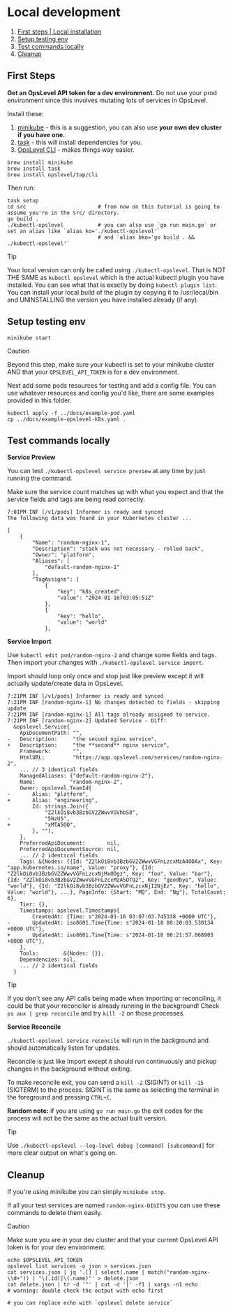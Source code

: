 # Local development

1. [First steps | Local installation](#first-steps)
1. [Setup testing env](#setup-testing-env)
1. [Test commands locally](#test-commands-locally)
1. [Cleanup](#cleanup)

## First Steps

**Get an OpsLevel API token for a dev environment.** Do not use your prod environment since this involves mutating lots of services in OpsLevel.

Install these:

1. [minikube](https://minikube.sigs.k8s.io/docs/start/)  - this is a suggestion, you can also use **your own dev cluster if you have one.**
1. [task](https://taskfile.dev/) - this will install dependencies for you.
1. [OpsLevel CLI](https://github.com/OpsLevel/cli) - makes things way easier.

```
brew install minikube
brew install task
brew install opslevel/tap/cli
```

Then run:

```
task setup
cd src                       # from now on this tutorial is going to assume you're in the src/ directory.
go build .
./kubectl-opslevel           # you can also use `go run main.go` or set an alias like `alias ko='./kubectl-opslevel'`
                             # and `alias bko='go build . && ./kubectl-opslevel'`
```


> [!TIP]
> Your local version can only be called using `./kubectl-opslevel`. That is NOT THE SAME as `kubectl opslevel` which is the actual kubectl plugin you have installed. You can see what that is exactly by doing `kubectl plugin list`. You can install your local build of the plugin by copying it to /usr/local/bin and UNINSTALLING the version you have installed already (if any).

## Setup testing env

```
minikube start
```

> [!CAUTION]
> Beyond this step, make sure your kubectl is set to your minikube cluster AND that your `OPSLEVEL_API_TOKEN` is for a dev environment.

Next add some pods resources for testing and add a config file. You can use whatever resources and config you'd like, there are some examples provided in this folder.

```
kubectl apply -f ../docs/example-pod.yaml
cp ../docs/example-opslevel-k8s.yaml .
```

## Test commands locally

**Service Preview**

You can test `./kubectl-opslevel service preview` at any time by just running the command. 

Make sure the service count matches up with what you expect and that the service fields and tags are being read correctly.

```
7:01PM INF [/v1/pods] Informer is ready and synced
The following data was found in your Kubernetes cluster ...

[
    {
        "Name": "random-nginx-1",
        "Description": "stack was not necessary - rolled back",
        "Owner": "platform",
        "Aliases": [
            "default-random-nginx-1"
        ],
        "TagAssigns": [
            {
                "key": "k8s_created",
                "value": "2024-01-16T03:05:51Z"
            },
            {
                "key": "hello",
                "value": "world"
            },
```

**Service Import**

Use `kubectl edit pod/random-nginx-2` and change some fields and tags. Then import your changes with `./kubectl-opslevel service import`.

Import should loop only once and stop just like preview except it will actually update/create data in OpsLevel.

```
7:21PM INF [/v1/pods] Informer is ready and synced
7:21PM INF [random-nginx-1] No changes detected to fields - skipping update
7:21PM INF [random-nginx-1] All tags already assigned to service.
7:21PM INF [random-nginx-2] Updated Service - Diff:
  &opslevel.Service{
  	ApiDocumentPath: "",
- 	Description:     "the second nginx service",
+ 	Description:     "the **second** nginx service",
  	Framework:       "",
  	HtmlURL:         "https://app.opslevel.com/services/random-nginx-2",
  	... // 3 identical fields
  	ManagedAliases: {"default-random-nginx-2"},
  	Name:           "random-nginx-2",
  	Owner: opslevel.TeamId{
- 		Alias: "platform",
+ 		Alias: "engineering",
  		Id: strings.Join({
  			"Z2lkOi8vb3BzbGV2ZWwvVGVhbS8",
- 			"5NzU5",
+ 			"xMTA5OQ",
  		}, ""),
  	},
  	PreferredApiDocument:       nil,
  	PreferredApiDocumentSource: nil,
  	... // 2 identical fields
  	Tags: &{Nodes: {{Id: "Z2lkOi8vb3BzbGV2ZWwvVGFnLzcxMzA4ODAx", Key: "app.kubernetes.io/name", Value: "proxy"}, {Id: "Z2lkOi8vb3BzbGV2ZWwvVGFnLzcxNjMxODgz", Key: "foo", Value: "bar"}, {Id: "Z2lkOi8vb3BzbGV2ZWwvVGFnLzcxMzA5OTQ2", Key: "goodbye", Value: "world"}, {Id: "Z2lkOi8vb3BzbGV2ZWwvVGFnLzcxNjI2NjEz", Key: "hello", Value: "world"}, ...}, PageInfo: {Start: "MQ", End: "Ng"}, TotalCount: 6},
  	Tier: {},
  	Timestamps: opslevel.Timestamps{
  		CreatedAt: {Time: s"2024-01-16 03:07:03.745338 +0000 UTC"},
- 		UpdatedAt: iso8601.Time{Time: s"2024-01-18 00:20:03.530134 +0000 UTC"},
+ 		UpdatedAt: iso8601.Time{Time: s"2024-01-18 00:21:57.068903 +0000 UTC"},
  	},
  	Tools:        &{Nodes: {}},
  	Dependencies: nil,
  	... // 2 identical fields
  }
```

> [!TIP]
> If you don't see any API calls being made when importing or reconciling, it could be that your reconciler is already running in the background! Check `ps aux | grep reconcile` and try `kill -2` on those processes.

**Service Reconcile**

`./kubectl-opslevel service reconcile` will run in the background and should automatically listen for updates.

Reconcile is just like Import except it should run continuously and pickup changes in the background without exiting.

To make reconcile exit, you can send a `kill -2` (SIGINT) or `kill -15` (SIGTERM) to the process. 
SIGINT is the same as selecting the terminal in the foreground and pressing `CTRL+C`.

**Random note:** if you are using `go run main.go` the exit codes for the process will not be the same as the actual built version.

> [!TIP]
> Use `./kubectl-opslevel --log-level debug [command] [subcommand]` for more clear output on what's going on.

## Cleanup

If you're using minikube you can simply `minikube stop`.

If all your test services are named `random-nginx-DIGITS` you can use these commands to delete them easily. 

> [!CAUTION]
> Make sure you are in your dev cluster and that your current OpsLevel API token is for your dev environment.

```
echo $OPSLEVEL_API_TOKEN
opslevel list services -o json > services.json
cat services.json | jq '.[] | select(.name | match("random-nginx-\\d+")) | "\(.id)|\(.name)"' > delete.json
cat delete.json | tr -d '"' | cut -d '|' -f1 | xargs -n1 echo            # warning: double check the output with echo first
                                                                         # you can replace echo with `opslevel delete service`
```
